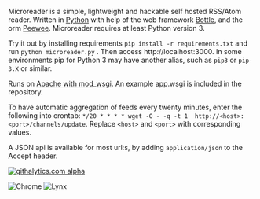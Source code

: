 Microreader is a simple, lightweight and hackable self hosted RSS/Atom reader.
Written in [Python](http://python.org/) with help of the web framework [Bottle](http://bottlepy.org/), 
and the orm [Peewee](https://github.com/coleifer/peewee). Microreader requires at least Python version 3.

Try it out by installing requirements `pip install -r requirements.txt` and 
run `python microreader.py` . Then access http://localhost:3000. In some environments
pip for Python 3 may have another alias, such as `pip3` or `pip-3.X` or similar.

Runs on [Apache with mod_wsgi](http://bottlepy.org/docs/dev/deployment.html#apache-mod-wsgi).
An example app.wsgi is included in the repository.

To have automatic aggregation of feeds every twenty minutes, enter the 
following into crontab:
`*/20 * * * * wget -O - -q -t 1  http://<host>:<port>/channels/update`. 
Replace `<host>` and `<port>` with corresponding values.

A JSON api is available for most url:s, by adding `application/json`
to the Accept header.

[![githalytics.com alpha](https://cruel-carlota.pagodabox.com/75b5f7c4e3722ff84d2f46e14dba6590 "githalytics.com")](http://githalytics.com/morganbengtsson/Micro-reader)

![Chrome](https://raw.github.com/morganbengtsson/Micro-reader/master/screenshots/chrome.png "Microreader in Chrome")
![Lynx](https://raw.github.com/morganbengtsson/Micro-reader/master/screenshots/lynx.png "Microreader in Lynx")
